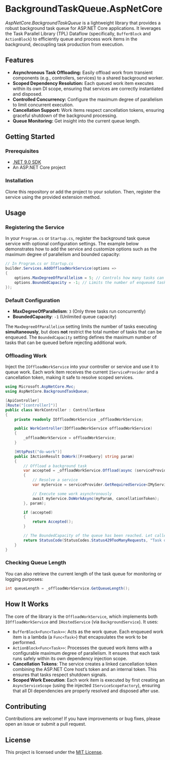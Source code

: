 # BackgroundTaskQueue.AspNetCore

_AspNetCore.BackgroundTaskQueue_ is a lightweight library that provides a robust background task queue for ASP.NET Core applications. It leverages the Task Parallel Library (TPL) Dataflow (specifically, `BufferBlock` and `ActionBlock`) to efficiently queue and process work items in the background, decoupling task production from execution.

## Features

- **Asynchronous Task Offloading:** Easily offload work from transient components (e.g., controllers, services) to a shared background worker.
- **Scoped Dependency Resolution:** Each queued work item executes within its own DI scope, ensuring that services are correctly instantiated and disposed.
- **Controlled Concurrency:** Configure the maximum degree of parallelism to limit concurrent execution.
- **Cancellation Support:** Work items respect cancellation tokens, ensuring graceful shutdown of the background processing.
- **Queue Monitoring:** Get insight into the current queue length.

## Getting Started

### Prerequisites

- [.NET 9.0 SDK](https://dotnet.microsoft.com/download)
- An ASP.NET Core project

### Installation

Clone this repository or add the project to your solution. Then, register the service using the provided extension method.

## Usage

### Registering the Service

In your `Program.cs` or `Startup.cs`, register the background task queue service with optional configuration settings. The example below demonstrates how to add the service and customize options such as the maximum degree of parallelism and bounded capacity:

```csharp
// In Program.cs or Startup.cs
builder.Services.AddOffloadWorkService(options =>
{
    options.MaxDegreeOfParallelism = 5; // Controls how many tasks can run concurrently
    options.BoundedCapacity = -1; // Limits the number of enqueued tasks (-1 for unlimited)
});
```

### Default Configuration
- **MaxDegreeOfParallelism**: `3` (Only three tasks run concurrently)
- **BoundedCapacity**: `-1` (Unlimited queue capacity)

The `MaxDegreeOfParallelism` setting limits the number of tasks executing **simultaneously**, but does **not** restrict the total number of tasks that can be enqueued. The `BoundedCapacity` setting defines the maximum number of tasks that can be queued before rejecting additional work.

### Offloading Work

Inject the `IOffloadWorkService` into your controller or service and use it to queue work. Each work item receives the current `IServiceProvider` and a cancellation token, making it safe to resolve scoped services.

```csharp
using Microsoft.AspNetCore.Mvc;
using AspNetCore.BackgroundTaskQueue;

[ApiController]
[Route("[controller]")]
public class WorkController : ControllerBase
{
    private readonly IOffloadWorkService _offloadWorkService;

    public WorkController(IOffloadWorkService offloadWorkService)
    {
        _offloadWorkService = offloadWorkService;
    }

    [HttpPost("do-work")]
    public IActionResult DoWork([FromQuery] string param)
    {
        // Offload a background task
        var accepted = _offloadWorkService.Offload(async (serviceProvider, myParam, cancellationToken) =>
        {
            // Resolve a service
            var myService = serviceProvider.GetRequiredService<IMyService>();

            // Execute some work asynchronously
            await myService.DoWorkAsync(myParam, cancellationToken);
        }, param);

        if (accepted)
        {
            return Accepted();
        }

        // The BoundedCapacity of the queue has been reached. Let caller know.
        return StatusCode(StatusCodes.Status429TooManyRequests, "Task queue is full.");
    }
}
```

### Checking Queue Length

You can also retrieve the current length of the task queue for monitoring or logging purposes:

```csharp
int queueLength = _offloadWorkService.GetQueueLength();
```

## How It Works

The core of the library is the `OffloadWorkService`, which implements both `IOffloadWorkService` and `IHostedService` (via `BackgroundService`). It uses:

- `BufferBlock<Func<Task>>`: Acts as the work queue. Each enqueued work item is a lambda (a `Func<Task>`) that encapsulates the work to be performed.
- `ActionBlock<Func<Task>>`: Processes the queued work items with a configurable maximum degree of parallelism. It ensures that each task runs safely within its own dependency injection scope.
- **Cancellation Tokens**: The service creates a linked cancellation token combining the ASP.NET Core host’s token and an internal token. This ensures that tasks respect shutdown signals.
- **Scoped Work Execution**: Each work item is executed by first creating an `AsyncServiceScope` (using the injected `IServiceScopeFactory`), ensuring that all DI dependencies are properly resolved and disposed after use.

## Contributing
Contributions are welcome! If you have improvements or bug fixes, please open an issue or submit a pull request.

## License
This project is licensed under the [MIT License](LICENSE.txt).

